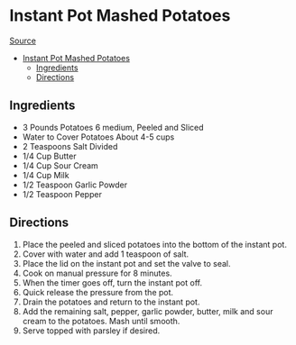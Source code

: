 # Instant Pot Mashed Potatoes

[Source](https://thesaltymarshmallow.com/instant-pot-mashed-potatoes/)

- [Instant Pot Mashed Potatoes](#instant-pot-mashed-potatoes)
  - [Ingredients](#ingredients)
  - [Directions](#directions)

## Ingredients

- 3 Pounds Potatoes 6 medium, Peeled and Sliced
- Water to Cover Potatoes About 4-5 cups
- 2 Teaspoons Salt Divided
- 1/4 Cup Butter
- 1/4 Cup Sour Cream
- 1/4 Cup Milk
- 1/2 Teaspoon Garlic Powder
- 1/2 Teaspoon Pepper

## Directions

1. Place the peeled and sliced potatoes into the bottom of the instant pot.
2. Cover with water and add 1 teaspoon of salt.
3. Place the lid on the instant pot and set the valve to seal.
4. Cook on manual pressure for 8 minutes.
5. When the timer goes off, turn the instant pot off.
6. Quick release the pressure from the pot.
7. Drain the potatoes and return to the instant pot.
8. Add the remaining salt, pepper, garlic powder, butter, milk and sour cream to the potatoes. Mash until smooth.
9. Serve topped with parsley if desired.
